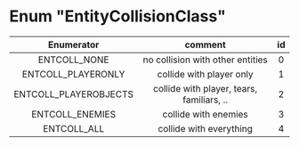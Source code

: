 # Enum "EntityCollisionClass"
|Enumerator|comment|id|
|:--:|:--:|:--:|
| ENTCOLL_NONE | no collision with other entities <br> | 0 |
| ENTCOLL_PLAYERONLY | collide with player only <br> | 1 |
| ENTCOLL_PLAYEROBJECTS | collide with player, tears, familiars, .. <br> | 2 |
| ENTCOLL_ENEMIES | collide with enemies <br> | 3 |
| ENTCOLL_ALL | collide with everything <br> | 4 |